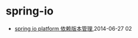 # spring-io
* [spring io platform 依赖版本管理](/2014/2014-06-27-spring-io-platform-dependencies),2014-06-27 02
